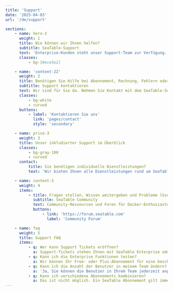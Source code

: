 ```yaml
---
title: 'Support'
date: '2025-04-03'
url: '/de/support'

sections:
    - name: hero-2
      weight: 1
      title: Wie können wir Ihnen helfen?
      subtitle: SeaTable-Support
      text: 'Enterprise-Kunden steht unser Support-Team zur Verfügung. Die SeaTable Community hilft bei Fragen aller Art.'
      classes:
          - bg-[#ece5e2]

    - name: 'content-22'
      weight: 2
      title: Benötigen Sie Hilfe bei Abonnement, Rechnung, Fehlern oder der Ausführung von SeaTable?
      subtitle: Support kontaktieren
      text: Wir sind für Sie da. Nehmen Sie Kontakt mit dem SeaTable-Support auf.
      classes:
          - bg-white
          - curved
      buttons:
          - label: 'Kontaktieren Sie uns'
            link: 'pages/contact'
            style: 'secondary'

    - name: price-3
      weight: 3
      title: Unser inkludierter Support im Überblick
      classes:
          - bg-gray-100
          - curved
      contact:
          title: Sie benötigen individuelle Dienstleistungen?
          text: 'Wir bieten Ihnen alle Dienstleistungen rund um SeaTable aus einer Hand. So z. B. Installation, Wartung und Betrieb, individuelle Entwicklungen sowie Schulungen. Sprechen Sie uns an!'

    - name: content-5
      weight: 4
      items:
          - title: Fragen stellen, Wissen weitergeben und Probleme lösen.
            subtitle: SeaTable Community
            text: Community-Ressourcen und Foren für Docker-Enthusiasten, um technische Lösungen zu diskutieren, Ideen auszutauschen und in Kontakt zu bleiben.
            buttons:
                - link: 'https://forum.seatable.com'
                  label: 'Community Forum'

    - name: faq
      weight: 5
      title: Support FAQ
      items:
          - q: Wer kann Support Tickets eröffnen?
            a: Support-Tickets stehen Ihnen mit SeaTable Enterprise oder mit SeaTable Dedicated zu. Free- und Plus-Kunden können sich jedoch jederzeit im Community Forum Hilfe holen.
          - q: Kann ich die Enterprise Funktionen testen?
            a: Wir können Ihr Free- oder Plus-Abonnement für eine beschränkte Zeit kostenfrei auf ein Enterprise-Abonnement upgraden. Senden Sie uns bitte über die Teamverwaltung eine entsprechende Anfrage.
          - q: Kann ich die Anzahl der Benutzer in meinem Team ändern?
            a: 'Ja, Sie können die Benutzer in Ihrem Team jederzeit anpassen. Bei SeaTable Cloud Free, Plus und Enterprise können Sie dies selbst über die Teamverwaltung machen. Bei SeaTable Dedicated sprechen Sie bitte Ihren persönlichen Ansprechpartner an.<br/><br/>Im Free-Abonnement ist die Teamgröße auf 25 begrenzt. Bei den anderen SeaTable Cloud Abonnements und bei SeaTable Dedicated ist die Benutzeranzahl unbegrenzt.'
          - q: Kann ich verschiedene Abonnements kombinieren?
            a: Das ist nicht möglich. Ein SeaTable Abonnement gilt immer für ein gesamtes Team, d.h. für alle Mitglieder. Wenn Sie die zusätzlichen Funktionen und die höheren Limits des Plus- bzw. Enterprise-Abonnements nutzen möchten, müssen Sie für alle aktiven Teammitglieder eine entsprechende Lizenz erwerben.
---
```

